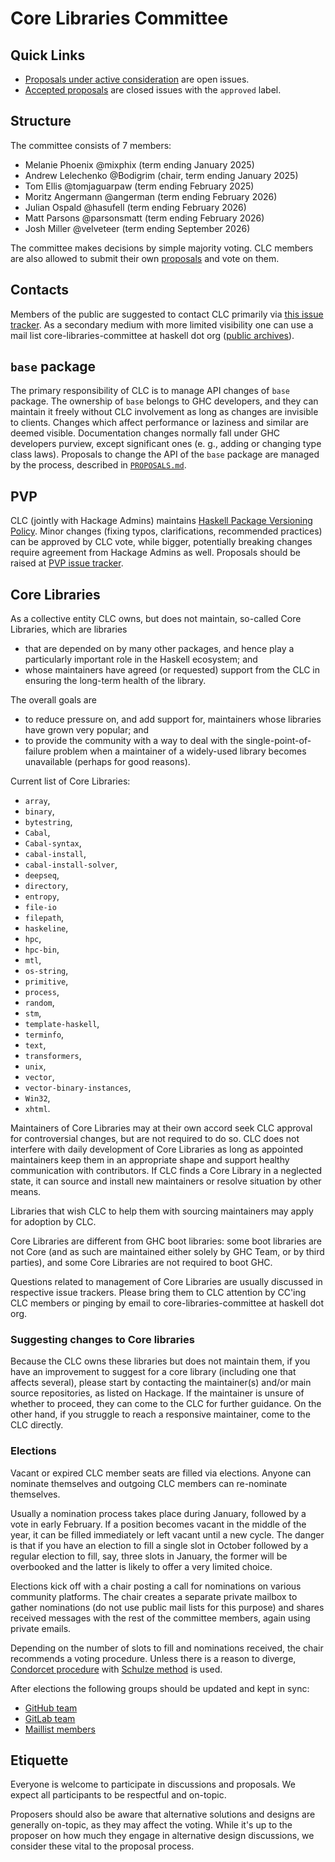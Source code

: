 # Core Libraries Committee

## Quick Links

* [Proposals under active consideration](https://github.com/haskell/core-libraries-committee/issues) are open issues.
* [Accepted proposals](https://github.com/haskell/core-libraries-committee/issues?q=is%3Aissue+is%3Aclosed+label%3Aapproved) are closed issues with the `approved` label.

## Structure

The committee consists of 7 members:

* Melanie Phoenix @mixphix (term ending January 2025)
* Andrew Lelechenko @Bodigrim (chair, term ending January 2025)
* Tom Ellis @tomjaguarpaw (term ending February 2025)
* Moritz Angermann @angerman (term ending February 2026)
* Julian Ospald @hasufell (term ending February 2026)
* Matt Parsons @parsonsmatt (term ending February 2026)
* Josh Miller @velveteer (term ending September 2026)

The committee makes decisions by simple majority voting. CLC members are also allowed to submit their own [proposals][proposals] and vote on them.

## Contacts

Members of the public are suggested to contact CLC primarily via [this issue tracker](https://github.com/haskell/core-libraries-committee/issues).
As a secondary medium with more limited visibility one can use a mail list
core-libraries-committee at haskell dot org
([public archives](https://groups.google.com/g/haskell-core-libraries)).

## `base` package

The primary responsibility of CLC is to manage API changes of `base` package. The ownership of `base` belongs to GHC developers, and they can maintain it freely without CLC involvement as long as changes are invisible to clients. Changes which affect performance or laziness and similar are deemed visible. Documentation changes normally fall under GHC developers purview, except significant ones (e. g., adding or changing type class laws).
Proposals to change the API of the `base` package are managed by the process, described in [`PROPOSALS.md`][proposals].

[proposals]: https://github.com/haskell/core-libraries-committee/blob/main/PROPOSALS.md

## PVP

CLC (jointly with Hackage Admins) maintains [Haskell Package Versioning Policy](https://pvp.haskell.org/). Minor changes (fixing typos, clarifications, recommended practices) can be approved by CLC vote, while bigger, potentially breaking changes require agreement from Hackage Admins as well. Proposals should be raised at [PVP issue tracker](https://github.com/haskell/pvp/issues).

## Core Libraries

As a collective entity CLC owns, but does not maintain, so-called Core Libraries, which are libraries
* that are depended on by many other packages, and hence play a particularly important role in the Haskell ecosystem; and
* whose maintainers have agreed (or requested) support from the CLC in ensuring the long-term health of the library.

The overall goals are
* to reduce pressure on, and add support for, maintainers whose libraries have grown very popular; and
* to provide the community with a way to deal with the single-point-of-failure problem when a maintainer of a widely-used library becomes unavailable (perhaps for good reasons).

Current list of Core Libraries:

* `array`,
* `binary`,
* `bytestring`,
* `Cabal`,
* `Cabal-syntax`,
* `cabal-install`,
* `cabal-install-solver`,
* `deepseq`,
* `directory`,
* `entropy`,
* `file-io`
* `filepath`,
* `haskeline`,
* `hpc`,
* `hpc-bin`,
* `mtl`,
* `os-string`,
* `primitive`,
* `process`,
* `random`,
* `stm`,
* `template-haskell`,
* `terminfo`,
* `text`,
* `transformers`,
* `unix`,
* `vector`,
* `vector-binary-instances`,
* `Win32`,
* `xhtml`.

Maintainers of Core Libraries may at their own accord seek CLC approval for
controversial changes, but are not required to do so. CLC does not interfere
with daily development of Core Libraries as long as appointed maintainers
keep them in an appropriate shape and support healthy communication with
contributors. If CLC finds a Core Library in a neglected state, it can
source and install new maintainers or resolve situation by other means.

Libraries that wish CLC to help them with sourcing maintainers
may apply for adoption by CLC.

Core Libraries are different from GHC boot libraries: some boot libraries are not Core
(and as such are maintained either solely by GHC Team, or by third parties), and some
Core Libraries are not required to boot GHC.

Questions related to management of Core Libraries are usually discussed in respective issue trackers. Please bring them to CLC attention by CC'ing CLC members or pinging by email to core-libraries-committee at haskell dot org.

### Suggesting changes to Core libraries

Because the CLC owns these libraries but does not maintain them, if you have an improvement
to suggest for a core library (including one that affects several), please start by contacting
the maintainer(s) and/or main source repositories, as listed on Hackage. If the maintainer
is unsure of whether to proceed, they can come to the CLC for further guidance. On the other
hand, if you struggle to reach a responsive maintainer, come to the CLC directly.

### Elections

Vacant or expired CLC member seats are filled via elections. Anyone
can nominate themselves and outgoing CLC members can re-nominate themselves.

Usually a nomination process takes place during January, followed by a vote in early February.
If a position becomes vacant in the middle of the year, it can be filled immediately
or left vacant until a new cycle. The danger is that if you have an election to fill
a single slot in October followed by a regular election to fill, say, three slots in January,
the former will be overbooked and the latter is likely to offer a very limited choice.

Elections kick off with a chair posting a call for nominations on various community platforms.
The chair creates a separate private mailbox to gather nominations
(do not use public mail lists for this purpose)
and shares received messages with the rest of the committee members,
again using private emails.

Depending on the number of slots to fill and nominations received, the chair
recommends a voting procedure. Unless there is a reason to diverge,
[Condorcet procedure](https://en.wikipedia.org/wiki/Condorcet_method)
with [Schulze method](https://en.wikipedia.org/wiki/Schulze_method)
is used.

After elections the following groups should be updated and kept in sync:

* [GitHub team](https://github.com/orgs/haskell/teams/core-libraries-committee)
* [GitLab team](https://gitlab.haskell.org/groups/core-libraries/-/group_members)
* [Maillist members](https://groups.google.com/g/haskell-core-libraries/members)

## Etiquette

Everyone is welcome to participate in discussions and proposals. We expect all participants
to be respectful and on-topic.

Proposers should also be aware that alternative solutions and designs are generally on-topic,
as they may affect the voting. While it's up to the proposer on how much they engage in
alternative design discussions, we consider these vital to the proposal process.

